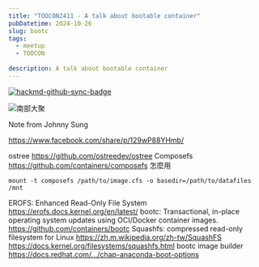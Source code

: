 ```yaml
---
title: "TOOCON2411 - A talk about bootable container"
pubDatetime: 2024-10-26
slug: bootc
tags:
  - meetup
  - TOOCON
  
description: A talk about bootable container
---
```


[![hackmd-github-sync-badge](https://hackmd.io/oBZXg0-RRyi86LZ1Y0S-_w/badge)](https://hackmd.io/oBZXg0-RRyi86LZ1Y0S-_w)


![南部大聚](https://scontent.fkhh1-1.fna.fbcdn.net/v/t39.30808-6/457450032_8585416838135432_237796828426830138_n.jpg?stp=cp6_dst-jpg_s720x720&_nc_cat=106&ccb=1-7&_nc_sid=aa7b47&_nc_ohc=F9z1-FoI7agQ7kNvgHuorkA&_nc_zt=23&_nc_ht=scontent.fkhh1-1.fna&_nc_gid=AADhgBnfwsCDBbBcA1-vLpw&oh=00_AYBS2Iep2uCrZUQOdtlhaMi_52NKMhXbE30HQpTPeNgubA&oe=672623B1)

Note from Johnny Sung

https://www.facebook.com/share/p/129wP88YHmb/


ostree
https://github.com/ostreedev/ostree
Composefs
https://github.com/containers/composefs
怎麼用
```
mount -t composefs /path/to/image.cfs -o basedir=/path/to/datafiles /mnt
```
EROFS: Enhanced Read-Only File System
https://erofs.docs.kernel.org/en/latest/
bootc: Transactional, in-place operating system updates using OCI/Docker container images.
https://github.com/containers/bootc
Squashfs: compressed read-only filesystem for Linux
https://zh.m.wikipedia.org/zh-tw/SquashFS
https://docs.kernel.org/filesystems/squashfs.html
bootc image builder
https://docs.redhat.com/.../chap-anaconda-boot-options


